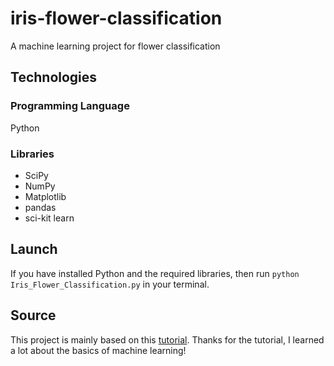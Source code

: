 # iris-flower-classification

A machine learning project for flower classification


## Technologies


### Programming Language

Python


### Libraries

- SciPy
- NumPy
- Matplotlib
- pandas
- sci-kit learn


## Launch

If you have installed Python and the required libraries, then run `python Iris_Flower_Classification.py` in your terminal.


## Source

This project is mainly based on this [tutorial](https://machinelearningmastery.com/machine-learning-in-python-step-by-step/).
Thanks for the tutorial, I learned a lot about the basics of machine learning!

